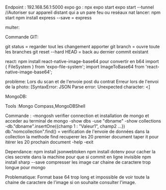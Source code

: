 Endpoint : 192.168.56.1:5000
expo go :
npx expo start
expo start --tunnel //Autoriser sur appareil distant qui a un pare feu ou reséaux nat 
lancer:   npm start
npm install express --save = express

multer:


Commande GIT:


git status = regarder tout les changement apporter 
git branch = ouvre toute les branches
git reset --hard HEAD = back au dernier commit existant

react:
npm install react-native-image-base64 pour convertir en b64
import { FileSystem } from 'expo-file-system'; 
import ImageToBase64 from 'react-native-image-base64'; 

problème:
Lors du scan et de l'envoie post du contrat Erreur lors de l'envoi de la photo: [SyntaxError: JSON Parse error: Unexpected character: <]

MongoDB:

Tools :Mongo Compass,MongoDBShell

Commande : 
-mongosh verifier connection et installation de mongo et acceder au terminal de mongo 
-show dbs 
-use "dbname"
-show collections
-db."dbname".insertOne({champ 1 : "Valeur1", champ2 ...})
db."nomcollection".find() = verification de l'envoie de données dans la collection
la methode find recuperer les 20 premier document taper it pour itérer les 20 prochain document
-help 
-exit

Dependance:
npm install jsonwebtoken
npm install dotenv  pour cacher la cles secrete dans la machine pour que si commit en ligne invisible
npm install sharp --save compresser les image car chaine de caractere trop longue pour mongo 

Problematique:
Format base 64 trop long et impossible de voir toute la chaine de caractere de l'image si on souhaite consulter l'image.